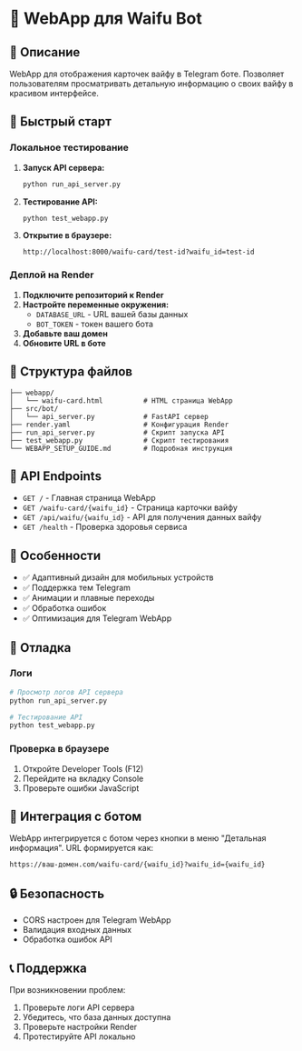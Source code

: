 # 📱 WebApp для Waifu Bot

## 🎯 Описание

WebApp для отображения карточек вайфу в Telegram боте. Позволяет пользователям просматривать детальную информацию о своих вайфу в красивом интерфейсе.

## 🚀 Быстрый старт

### Локальное тестирование

1. **Запуск API сервера:**
   ```bash
   python run_api_server.py
   ```

2. **Тестирование API:**
   ```bash
   python test_webapp.py
   ```

3. **Открытие в браузере:**
   ```
   http://localhost:8000/waifu-card/test-id?waifu_id=test-id
   ```

### Деплой на Render

1. **Подключите репозиторий к Render**
2. **Настройте переменные окружения:**
   - `DATABASE_URL` - URL вашей базы данных
   - `BOT_TOKEN` - токен вашего бота
3. **Добавьте ваш домен**
4. **Обновите URL в боте**

## 📁 Структура файлов

```
├── webapp/
│   └── waifu-card.html          # HTML страница WebApp
├── src/bot/
│   └── api_server.py            # FastAPI сервер
├── render.yaml                  # Конфигурация Render
├── run_api_server.py            # Скрипт запуска API
├── test_webapp.py               # Скрипт тестирования
└── WEBAPP_SETUP_GUIDE.md        # Подробная инструкция
```

## 🔧 API Endpoints

- `GET /` - Главная страница WebApp
- `GET /waifu-card/{waifu_id}` - Страница карточки вайфу
- `GET /api/waifu/{waifu_id}` - API для получения данных вайфу
- `GET /health` - Проверка здоровья сервиса

## 🎨 Особенности

- ✅ Адаптивный дизайн для мобильных устройств
- ✅ Поддержка тем Telegram
- ✅ Анимации и плавные переходы
- ✅ Обработка ошибок
- ✅ Оптимизация для Telegram WebApp

## 🐛 Отладка

### Логи

```bash
# Просмотр логов API сервера
python run_api_server.py

# Тестирование API
python test_webapp.py
```

### Проверка в браузере

1. Откройте Developer Tools (F12)
2. Перейдите на вкладку Console
3. Проверьте ошибки JavaScript

## 📱 Интеграция с ботом

WebApp интегрируется с ботом через кнопки в меню "Детальная информация". URL формируется как:

```
https://ваш-домен.com/waifu-card/{waifu_id}?waifu_id={waifu_id}
```

## 🔒 Безопасность

- CORS настроен для Telegram WebApp
- Валидация входных данных
- Обработка ошибок API

## 📞 Поддержка

При возникновении проблем:

1. Проверьте логи API сервера
2. Убедитесь, что база данных доступна
3. Проверьте настройки Render
4. Протестируйте API локально
